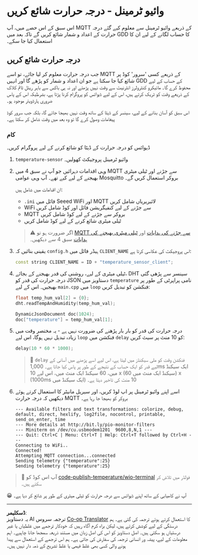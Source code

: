 <!--
CO_OP_TRANSLATOR_METADATA:
{
  "original_hash": "df28cd649cd892bcce034e064913b2f3",
  "translation_date": "2025-08-26T22:18:50+00:00",
  "source_file": "2-farm/lessons/1-predict-plant-growth/wio-terminal-temp-publish.md",
  "language_code": "ur"
}
-->
# وائیو ٹرمینل - درجہ حرارت شائع کریں

اس سبق کے اس حصے میں، آپ MQTT کے ذریعے وائیو ٹرمینل سے معلوم کیے گئے درجہ حرارت کے اعداد و شمار شائع کریں گے تاکہ بعد میں GDD کا حساب لگانے کے لیے ان کا استعمال کیا جا سکے۔

## درجہ حرارت شائع کریں

جب درجہ حرارت معلوم کر لیا جائے، تو اسے MQTT کے ذریعے کسی 'سرور' کوڈ پر شائع کیا جا سکتا ہے جو ان اعداد و شمار کو پڑھے گا اور انہیں GDD کے حساب کے لیے محفوظ کرے گا۔ مائیکرو کنٹرولرز انٹرنیٹ سے وقت نہیں پڑھتے اور نہ ہی باکس سے باہر ریئل ٹائم کلاک کے ذریعے وقت کو ٹریک کرتے ہیں، اس کے لیے ڈیوائس کو پروگرام کرنا پڑتا ہے، بشرطیکہ اس کے پاس ضروری ہارڈویئر موجود ہو۔

اس سبق کو آسان بنانے کے لیے، سینسر کے ڈیٹا کے ساتھ وقت نہیں بھیجا جائے گا، بلکہ جب سرور کوڈ پیغامات وصول کرے گا تو وہ بعد میں وقت شامل کر سکتا ہے۔

### کام

ڈیوائس کو درجہ حرارت کے ڈیٹا کو شائع کرنے کے لیے پروگرام کریں۔

1. `temperature-sensor` وائیو ٹرمینل پروجیکٹ کھولیں۔

1. وہی اقدامات دہرائیں جو آپ نے سبق 4 میں MQTT سے جڑنے اور ٹیلی میٹری بھیجنے کے لیے کیے تھے۔ آپ وہی عوامی Mosquitto بروکر استعمال کریں گے۔

    ان اقدامات میں شامل ہیں:

    - `.ini` فائل میں Seeed WiFi اور MQTT لائبریریاں شامل کریں
    - WiFi سے جڑنے کے لیے کنفیگریشن فائل اور کوڈ شامل کریں
    - MQTT بروکر سے جڑنے کے لیے کوڈ شامل کریں
    - ٹیلی میٹری شائع کرنے کے لیے کوڈ شامل کریں

    > ⚠️ اگر ضرورت ہو تو [MQTT سے جڑنے کی ہدایات](../../../1-getting-started/lessons/4-connect-internet/wio-terminal-mqtt.md) اور [ٹیلی میٹری بھیجنے کی ہدایات](../../../1-getting-started/lessons/4-connect-internet/wio-terminal-telemetry.md) سبق 4 سے دیکھیں۔

1. یقینی بنائیں کہ `config.h` ہیڈر فائل میں `CLIENT_NAME` اس پروجیکٹ کی عکاسی کرتا ہے:

    ```cpp
    const string CLIENT_NAME = ID + "temperature_sensor_client";
    ```

1. ٹیلی میٹری کے لیے، روشنی کی قدر بھیجنے کے بجائے، DHT سینسر سے پڑھی گئی درجہ حرارت کی قدر کو JSON دستاویز میں `temperature` نامی پراپرٹی کے طور پر بھیجیں۔ اس کے لیے `main.cpp` میں `loop` فنکشن کو تبدیل کریں:

    ```cpp
    float temp_hum_val[2] = {0};
    dht.readTempAndHumidity(temp_hum_val);

    DynamicJsonDocument doc(1024);
    doc["temperature"] = temp_hum_val[1];
    ```

1. درجہ حرارت کی قدر کو بار بار پڑھنے کی ضرورت نہیں ہے - یہ مختصر وقت میں زیادہ تبدیل نہیں ہوگا، اس لیے `loop` فنکشن میں `delay` کو 10 منٹ پر سیٹ کریں:

    ```cpp
    delay(10 * 60 * 1000);
    ```

    > 💁 `delay` فنکشن وقت کو ملی سیکنڈز میں لیتا ہے، اس لیے اسے پڑھنے میں آسانی کے لیے قدر کو ایک حساب کے نتیجے کے طور پر پاس کیا جاتا ہے۔ 1,000ms ایک سیکنڈ میں، 60 سیکنڈ ایک منٹ میں، اس لیے 10 x (60 سیکنڈ ایک منٹ میں) x (1000ms ایک سیکنڈ میں) 10 منٹ کی تاخیر دیتا ہے۔

1. اسے اپنے وائیو ٹرمینل پر اپ لوڈ کریں، اور سیریل مانیٹر کا استعمال کرتے ہوئے دیکھیں کہ درجہ حرارت MQTT بروکر کو بھیجا جا رہا ہے۔

    ```output
    --- Available filters and text transformations: colorize, debug, default, direct, hexlify, log2file, nocontrol, printable, send_on_enter, time
    --- More details at http://bit.ly/pio-monitor-filters
    --- Miniterm on /dev/cu.usbmodem1201  9600,8,N,1 ---
    --- Quit: Ctrl+C | Menu: Ctrl+T | Help: Ctrl+T followed by Ctrl+H ---
    Connecting to WiFi..
    Connected!
    Attempting MQTT connection...connected
    Sending telemetry {"temperature":25}
    Sending telemetry {"temperature":25}
    ```

> 💁 آپ اس کوڈ کو [code-publish-temperature/wio-terminal](../../../../../2-farm/lessons/1-predict-plant-growth/code-publish-temperature/wio-terminal) فولڈر میں تلاش کر سکتے ہیں۔

😀 آپ نے کامیابی کے ساتھ اپنے ڈیوائس سے درجہ حرارت کو ٹیلی میٹری کے طور پر شائع کر دیا ہے۔

---

**ڈسکلیمر**:  
یہ دستاویز AI ترجمہ سروس [Co-op Translator](https://github.com/Azure/co-op-translator) کا استعمال کرتے ہوئے ترجمہ کی گئی ہے۔ ہم درستگی کے لیے کوشش کرتے ہیں، لیکن براہ کرم آگاہ رہیں کہ خودکار ترجمے میں غلطیاں یا غیر درستیاں ہو سکتی ہیں۔ اصل دستاویز کو اس کی اصل زبان میں مستند ذریعہ سمجھا جانا چاہیے۔ اہم معلومات کے لیے، پیشہ ور انسانی ترجمہ کی سفارش کی جاتی ہے۔ ہم اس ترجمے کے استعمال سے پیدا ہونے والی کسی بھی غلط فہمی یا غلط تشریح کے ذمہ دار نہیں ہیں۔
